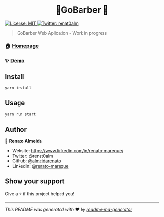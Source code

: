 <h1 align="center">💈GoBarber 💈</h1>
<p>
  <a href="#" target="_blank">
    <img alt="License: MIT" src="https://img.shields.io/badge/License-MIT-yellow.svg" />
  </a>
  <a href="https://twitter.com/renat0alm" target="_blank">
    <img alt="Twitter: renat0alm" src="https://img.shields.io/twitter/follow/renat0alm.svg?style=social" />
  </a>
</p>

> GoBarber Web Aplication - Work in progress

### 🏠 [Homepage](in_progress)

### ✨ [Demo](in_progress)

## Install

```sh
yarn install
```

## Usage

```sh
yarn run start
```

## Author

👤 **Renato Almeida**

- Website: https://www.linkedin.com/in/renato-mareque/
- Twitter: [@renat0alm](https://twitter.com/renat0alm)
- Github: [@almeidarenato](https://github.com/almeidarenato)
- LinkedIn: [@renato-mareque](https://linkedin.com/in/renato-mareque)

## Show your support

Give a ⭐️ if this project helped you!

---

_This README was generated with ❤️ by [readme-md-generator](https://github.com/kefranabg/readme-md-generator)_
